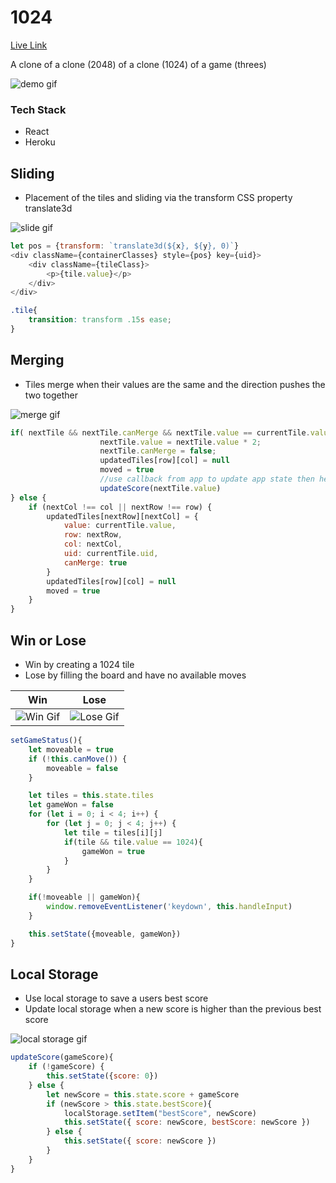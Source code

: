 
# 1024
[Live Link](https://ten-twenty-four.herokuapp.com/)

A clone of a clone (2048) of a clone (1024) of a game (threes)

<img src="https://media.giphy.com/media/h5ill3oXrJ2g2Orrej/giphy.gif" alt="demo gif">

### Tech Stack

* React
* Heroku


## Sliding
* Placement of the tiles and sliding via the transform CSS property translate3d

<img src="https://media.giphy.com/media/LQtZ5qnUFHBTifLcy8/giphy.gif" alt="slide gif">

``` javascript
let pos = {transform: `translate3d(${x}, ${y}, 0)`}
<div className={containerClasses} style={pos} key={uid}>
    <div className={tileClass}>
        <p>{tile.value}</p>
    </div>
</div>
```

``` css
.tile{
    transition: transform .15s ease;
}
```

## Merging
* Tiles merge when their values are the same and the direction pushes the two together

<img src="https://media.giphy.com/media/XgAhgfoANGECcaLsfZ/giphy.gif" alt="merge gif">

``` javascript
if( nextTile && nextTile.canMerge && nextTile.value == currentTile.value ){
                    nextTile.value = nextTile.value * 2;
                    nextTile.canMerge = false;
                    updatedTiles[row][col] = null
                    moved = true
                    //use callback from app to update app state then header score
                    updateScore(nextTile.value)
} else {
    if (nextCol !== col || nextRow !== row) {
        updatedTiles[nextRow][nextCol] = {
            value: currentTile.value,
            row: nextRow,
            col: nextCol,
            uid: currentTile.uid,
            canMerge: true
        }
        updatedTiles[row][col] = null
        moved = true
    }   
}
```

## Win or Lose
* Win by creating a 1024 tile
* Lose by filling the board and have no available moves

|      Win      |       Lose       |
| ------------- | ---------------- |
| <img src="https://media.giphy.com/media/QzANvEkbLVGmAkDlGQ/giphy.gif" alt="Win Gif">  | <img src="https://media.giphy.com/media/kDwmaq3O9IeT0grAa2/giphy.gif" alt="Lose Gif">  |





``` javascript
setGameStatus(){
    let moveable = true
    if (!this.canMove()) {
        moveable = false
    }

    let tiles = this.state.tiles
    let gameWon = false
    for (let i = 0; i < 4; i++) {
        for (let j = 0; j < 4; j++) {
            let tile = tiles[i][j]
            if(tile && tile.value == 1024){
                gameWon = true
            }
        }
    }

    if(!moveable || gameWon){
        window.removeEventListener('keydown', this.handleInput)
    }

    this.setState({moveable, gameWon})
}
```

## Local Storage
* Use local storage to save a users best score
* Update local storage when a new score is higher than the previous best score

<img src="https://media.giphy.com/media/W3Njw2xmZOrhnjShpn/giphy.gif" alt="local storage gif">

``` javascript
updateScore(gameScore){
    if (!gameScore) {
        this.setState({score: 0})
    } else {
        let newScore = this.state.score + gameScore
        if (newScore > this.state.bestScore){
            localStorage.setItem("bestScore", newScore)
            this.setState({ score: newScore, bestScore: newScore })
        } else {
            this.setState({ score: newScore })
        }
    }
}
```

